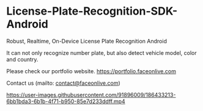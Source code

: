 # License-Plate-Recognition-SDK-Android
Robust, Realtime, On-Device License Plate Recognition Android

It can not only recognize number plate, but also detect vehicle model, color and country.

Please check our portfolio website. https://portfolio.faceonlive.com

Contact us (mailto: contact@faceonlive.com)

https://user-images.githubusercontent.com/91896009/186433213-6bb1bda3-6b1b-4f71-b950-85e7d233ddff.mp4

